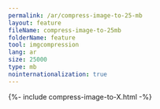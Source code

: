 ```yaml
---
permalink: /ar/compress-image-to-25-mb
layout: feature
fileName: compress-image-to-25mb
folderName: feature
tool: imgcompression
lang: ar
size: 25000
type: mb
nointernationalization: true
---
```

{%- include compress-image-to-X.html -%}       
